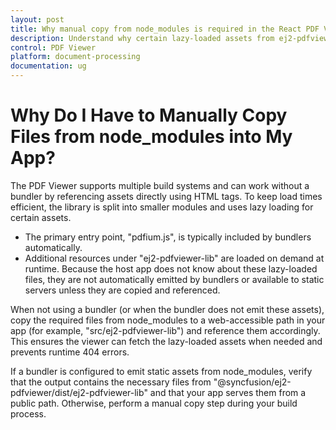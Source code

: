 ```yaml
---
layout: post
title: Why manual copy from node_modules is required in the React PDF Viewer
description: Understand why certain lazy-loaded assets from ej2-pdfviewer-lib must be copied from node_modules when not using a bundler, how pdfium.js is handled, and when to reference assets directly in the TypeScript PDF Viewer.
control: PDF Viewer
platform: document-processing
documentation: ug
---
```


# Why Do I Have to Manually Copy Files from node_modules into My App?

The PDF Viewer supports multiple build systems and can work without a bundler by referencing assets directly using HTML tags. To keep load times efficient, the library is split into smaller modules and uses lazy loading for certain assets.

- The primary entry point, "pdfium.js", is typically included by bundlers automatically.
- Additional resources under "ej2-pdfviewer-lib" are loaded on demand at runtime. Because the host app does not know about these lazy-loaded files, they are not automatically emitted by bundlers or available to static servers unless they are copied and referenced.

When not using a bundler (or when the bundler does not emit these assets), copy the required files from node_modules to a web-accessible path in your app (for example, "src/ej2-pdfviewer-lib") and reference them accordingly. This ensures the viewer can fetch the lazy-loaded assets when needed and prevents runtime 404 errors.

If a bundler is configured to emit static assets from node_modules, verify that the output contains the necessary files from "@syncfusion/ej2-pdfviewer/dist/ej2-pdfviewer-lib" and that your app serves them from a public path. Otherwise, perform a manual copy step during your build process.